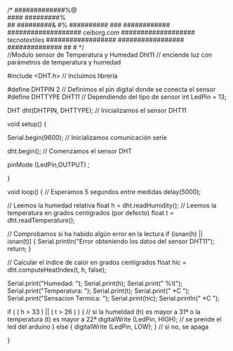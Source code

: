 /*
          #############%@    
          ####   #########%  
          ##       #########&
          #%       ##########
          ###    ############
          ###################     ceiborg.com
          ###################     tecnotextiles
           ##################
            #################
               ##############
                           ##
                            #
*/  
//Modulo sensor de Temperatura y Humedad Dht11
// enciende luz con parámetros de temperatura y humedad



#include <DHT.h> // Incluimos librería
 

#define DHTPIN 2 // Definimos el pin digital donde se conecta el sensor
#define DHTTYPE DHT11 // Dependiendo del tipo de sensor
int LedPin = 13;

DHT dht(DHTPIN, DHTTYPE); // Inicializamos el sensor DHT11
 
void setup() {
  
  Serial.begin(9600); // Inicializamos comunicación serie
 
 
  dht.begin();  // Comenzamos el sensor DHT

  pinMode (LedPin,OUTPUT) ;
 
}
 
void loop() {
    // Esperamos 5 segundos entre medidas
  delay(5000);
 
  // Leemos la humedad relativa
  float h = dht.readHumidity();
  // Leemos la temperatura en grados centígrados (por defecto)
  float t = dht.readTemperature();
  

 
  // Comprobamos si ha habido algún error en la lectura
  if (isnan(h) || isnan(t)) {
    Serial.println("Error obteniendo los datos del sensor DHT11");
    return;
  }
 
 
  // Calcular el índice de calor en grados centígrados
  float hic = dht.computeHeatIndex(t, h, false);
 
  Serial.print("Humedad: ");
  Serial.print(h);
  Serial.print(" %\t");
  Serial.print("Temperatura: ");
  Serial.print(t);
  Serial.print(" *C ");
  Serial.print("Sensacion Termica: ");
  Serial.print(hic);
  Serial.println(" *C ");

  if ( ( h > 33 ) || ( t > 26 ) ) { // si la humeldad (h) es mayor a 31ª o la temperatura (t) es mayor a 22ª 
    digitalWrite (LedPin, HIGH); // se prende el led del arduino
   }
    else {
    digitalWrite (LedPin, LOW);  } // si no, se apaga

}
